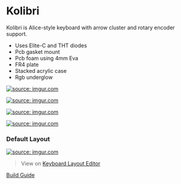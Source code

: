 # Kolibri

Kolibri is Alice-style keyboard with arrow cluster and rotary encoder support.
- Uses Elite-C and THT diodes
- Pcb gasket mount
- Pcb foam using 4mm Eva
- FR4 plate
- Stacked acrylic case
- Rgb underglow

<a href="https://imgur.com/d0MEZ7v"><img src="https://i.imgur.com/d0MEZ7v.jpg" title="source: imgur.com" /></a>

<a href="https://imgur.com/5kfvzkP"><img src="https://i.imgur.com/5kfvzkP.jpg" title="source: imgur.com" /></a>

<a href="https://imgur.com/DSsTqab"><img src="https://i.imgur.com/DSsTqab.jpg" title="source: imgur.com" /></a>

<a href="https://imgur.com/aIfa4iq"><img src="https://i.imgur.com/aIfa4iq.jpg" title="source: imgur.com" /></a>

### Default Layout
<a href="https://imgur.com/xrApOlS"><img src="https://i.imgur.com/xrApOlS.png" title="source: imgur.com" /></a>
> View on [Keyboard Layout Editor](http://www.keyboard-layout-editor.com/##@@_y:0.75&x:17.2%3B&=Rotary%2F%2F%0A%0A%0A%0A%0A%0APgUp%3B&@_y:-0.85&x:3%3B&=%2F@%0A2%3B&@_y:-0.8999999999999999&x:1%3B&=Esc&=!%0A1&_x:9.95%3B&=%2F_%0A-&=+%0A%2F=&_w:2%3B&=Backspace%3B&@_y:-0.25&x:17.45%3B&=PgDn%3B&@_y:-0.75&x:0.75&w:1.5%3B&=Tab&=Q&_x:9.45%3B&=P&=%7B%0A%5B&=%7D%0A%5D&_w:1.5%3B&=%7C%0A%5C%3B&@_y:-0.25&x:17.7%3B&=Delete%3B&@_y:-0.75&x:0.5&w:1.75%3B&=Caps%20Lock&=A&_x:9.95%3B&=%2F:%0A%2F%3B&=%22%0A'&_w:2.25%3B&=Enter%3B&@_x:0.25&w:2.25%3B&=Shift&=Z&_x:9.45%3B&=%3E%0A.&=%3F%0A%2F%2F&_w:1.75%3B&=Shift%3B&@_y:-0.75&x:16.95%3B&=%E2%86%91%3B&@_y:-0.25&x:0.25&w:1.5%3B&=Ctrl&_x:12.45&w:1.5%3B&=Ctrl%3B&@_y:-0.75&x:15.95%3B&=%E2%86%90&=%E2%86%93&=%E2%86%92%3B&@_r:12&y:-6.1&x:5.3%3B&=$%0A4%3B&@_y:-1.0000000000000004&x:6.3%3B&=%25%0A5%3B&@_y:-0.9999999999999999&x:7.3%3B&=%5E%0A6%3B&@_y:-0.9999999999999996&x:4.3%3B&=%23%0A3%3B&@_y:-4.440892098500626e-16&x:3.8%3B&=W&=E&=R&=T%3B&@_x:4.05%3B&=S&=D&=F&=G%3B&@_x:4.55%3B&=X&=C&=V&=B%3B&@_x:4.55&w:1.5%3B&=Alt&_w:2%3B&=Space&=Fn%3B&@_r:-12&y:-1.5500000000000003&x:8.25%3B&=%2F&%0A7&=*%0A8&=(%0A9&=)%0A0%3B&@_x:7.75%3B&=Y&=U&=I&=O%3B&@_x:8%3B&=H&=J&=K&=L%3B&@_x:7.5%3B&=B&=N&=M&=%3C%0A,%3B&@_x:7.5&w:2.75%3B&=Space&_w:1.5%3B&=Alt)

[Build Guide](Gallery.md)
